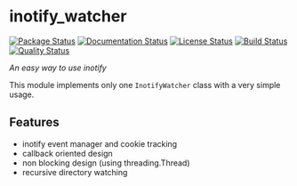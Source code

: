 # inotify_watcher

[![Package Status][package-badge]][package-link]
[![Documentation Status][documentation-badge]][documentation-link]
[![License Status][license-badge]][license-link]
[![Build Status][build-badge]][build-link]
[![Quality Status][pre-commit-badge]][pre-commit-link]

*An easy way to use inotify*

This module implements only one `InotifyWatcher` class with a very simple usage.

## Features
- inotify event manager and cookie tracking
- callback oriented design
- non blocking design (using threading.Thread)
- recursive directory watching

[package-badge]: https://img.shields.io/pypi/v/inotify-watcher
[package-link]: https://pypi.org/project/inotify-watcher
[documentation-badge]: https://img.shields.io/readthedocs/inotify-watcher
[documentation-link]: https://inotify-watcher.readthedocs.io/en/latest
[license-badge]: https://img.shields.io/github/license/jmlemetayer/inotify_watcher
[license-link]: https://github.com/jmlemetayer/inotify_watcher/blob/main/LICENSE.md
[build-badge]: https://img.shields.io/github/workflow/status/jmlemetayer/inotify_watcher/inotify_watcher/main
[build-link]: https://github.com/jmlemetayer/inotify_watcher/actions
[pre-commit-badge]: https://results.pre-commit.ci/badge/github/jmlemetayer/inotify_watcher/main.svg
[pre-commit-link]: https://results.pre-commit.ci/latest/github/jmlemetayer/inotify_watcher/main
